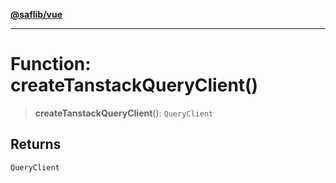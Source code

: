 [**@saflib/vue**](../index.md)

***

# Function: createTanstackQueryClient()

> **createTanstackQueryClient**(): `QueryClient`

## Returns

`QueryClient`
